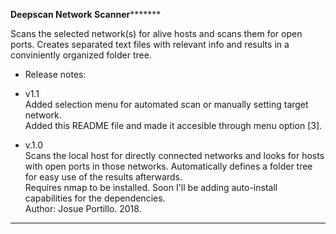 **************************************Deepscan Network Scanner*********************************************

Scans the selected network(s) for alive hosts and scans them for open ports. Creates separated text files
with relevant info and results in a conviniently organized folder tree.

* Release notes:

* v1.1                                                                                                      
Added selection menu for automated scan or manually setting target network.                                
Added this README file and made it accesible through menu option [3].

* v.1.0                                                                                                      
Scans the local host for directly connected networks and looks for hosts with open ports in those networks.
Automatically defines a folder tree for easy use of the results afterwards.                                 
Requires nmap to be installed. Soon I'll be adding auto-install capabilities for the dependencies.         
Author: Josue Portillo. 2018.                                                                              

************************************************************************************************************
